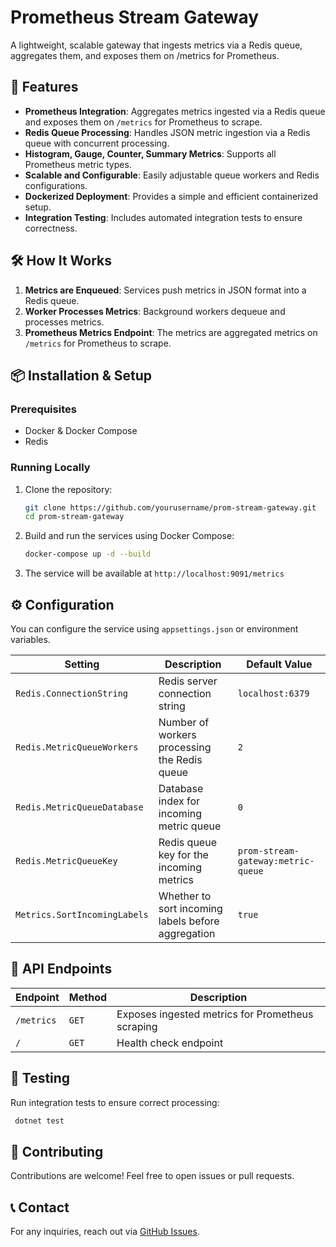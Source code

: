 # Prometheus Stream Gateway

A lightweight, scalable gateway that ingests metrics via a Redis queue, aggregates them, and exposes them on /metrics for Prometheus.

## 🚀 Features

- **Prometheus Integration**: Aggregates metrics ingested via a Redis queue and exposes them on `/metrics` for Prometheus to scrape.
- **Redis Queue Processing**: Handles JSON metric ingestion via a Redis queue with concurrent processing.
- **Histogram, Gauge, Counter, Summary Metrics**: Supports all Prometheus metric types.
- **Scalable and Configurable**: Easily adjustable queue workers and Redis configurations.
- **Dockerized Deployment**: Provides a simple and efficient containerized setup.
- **Integration Testing**: Includes automated integration tests to ensure correctness.

## 🛠 How It Works

1. **Metrics are Enqueued**: Services push metrics in JSON format into a Redis queue.
2. **Worker Processes Metrics**: Background workers dequeue and processes metrics.
3. **Prometheus Metrics Endpoint**: The metrics are aggregated metrics on `/metrics` for Prometheus to scrape.

## 📦 Installation & Setup

### Prerequisites

- Docker & Docker Compose
- Redis

### Running Locally

1. Clone the repository:
   ```sh
   git clone https://github.com/yourusername/prom-stream-gateway.git
   cd prom-stream-gateway
   ```
2. Build and run the services using Docker Compose:
   ```sh
   docker-compose up -d --build
   ```
3. The service will be available at `http://localhost:9091/metrics`


## ⚙️ Configuration

You can configure the service using `appsettings.json` or environment variables.

| Setting                   | Description                                      | Default Value                    |
|---------------------------|--------------------------------------------------|----------------------------------|
| `Redis.ConnectionString`  | Redis server connection string                   | `localhost:6379`                |
| `Redis.MetricQueueWorkers` | Number of workers processing the Redis queue    | `2`                              |
| `Redis.MetricQueueDatabase` | Database index for incoming metric queue            | `0`                              |
| `Redis.MetricQueueKey`     | Redis queue key for the incoming metrics    | `prom-stream-gateway:metric-queue` |
| `Metrics.SortIncomingLabels` | Whether to sort incoming labels before aggregation | `true`                           |

## 📂 API Endpoints

| Endpoint   | Method | Description                                      |
| ---------- | ------ | ------------------------------------------------ |
| `/metrics` | `GET`  | Exposes ingested metrics for Prometheus scraping |
| `/`        | `GET`  | Health check endpoint                            |

## 🧪 Testing

Run integration tests to ensure correct processing:

```sh
 dotnet test
```

## 🙌 Contributing

Contributions are welcome! Feel free to open issues or pull requests.

## 📞 Contact

For any inquiries, reach out via [GitHub Issues](https://github.com/Sfonxs/prom-stream-gateway/issues).


